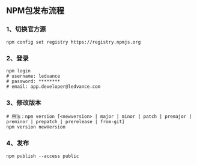 ## NPM包发布流程

### 1、切换官方源
```shell
npm config set registry https://registry.npmjs.org
```

### 2、登录
```shell
npm login
# username: ledvance
# password: ********
# email: app.developer@ledvance.com
```

### 3、修改版本
```shell
# 用法：npm version [<newversion> | major | minor | patch | premajor | preminor | prepatch | prerelease | from-git]
npm version newVersion
```

### 4、发布
```shell
npm publish --access public
```

